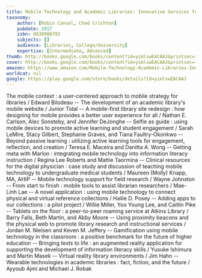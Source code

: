 ```yaml
---
title: Mobile Technology and Academic Libraries: Innovative Services for Research and Learning
taxonomy:
	author: [Robin Canuel, Chad Crichton]
	pubdate: 2017
	isbn: 0838988792
	subjects: []
	audience: [Libraries, College/University]
	expertise: [Intermediate, Advanced]
thumb: http://books.google.com/books/content?id=yimlswEACAAJ&printsec=frontcover&img=1&zoom=1&imgtk=AFLRE73FqHVg-TQBWHdY2mUn_l3dD5As1f7Cjlz8u9u4Mn7bLq-vxfqJBNHLdnoa83DcB1Y_UV3dMjHBM3I3-svA2VUsrOQVhkatxwu2b5ZMLa8ON-X9oP4QRG3RxvgUhqRvbjWUFjG8&source=gbs_api
cover: http://books.google.com/books/content?id=yimlswEACAAJ&printsec=frontcover&img=1&zoom=1&imgtk=AFLRE73FqHVg-TQBWHdY2mUn_l3dD5As1f7Cjlz8u9u4Mn7bLq-vxfqJBNHLdnoa83DcB1Y_UV3dMjHBM3I3-svA2VUsrOQVhkatxwu2b5ZMLa8ON-X9oP4QRG3RxvgUhqRvbjWUFjG8&source=gbs_api
amazon: https://www.amazon.com/Mobile-Technology-Academic-Libraries-Innovative/dp/0838988792/ref=sr_1_1?ie=UTF8&qid=1543369094&sr=8-1&keywords=mobile+technology+and+academic+libraries
worldcat: nil
google: https://play.google.com/store/books/details?id=yimlswEACAAJ
---
```

The mobile context : a user-centered approach to mobile strategy for libraries / Edward Bilodeau -- The development of an academic library's mobile website / Junior Tidal -- A mobile-first library site redesign : how designing for mobile provides a better user experience for all / Nathan E. Carlson, Alec Sonsteby, and Jennifer DeJonghe -- Selfie as guide : using mobile devices to promote active learning and student engagement / Sarah LeMire, Stacy Gilbert, Stephanie Graves, and Tiana Faultry-Okonkwo -- Beyond passive learning : utilizing active learning tools for engagement, reflection, and creation / Teresa E. Maceira and Danitta A. Wong -- Getting meta with Marlon : integrating mobile technology into information literacy instruction / Regina Lee Roberts and Mattie Taormina -- Clinical resources for the digital physician : case study and discussion of teaching mobile technology to undergraduate medical students / Maureen (Molly) Knapp, MA, AHIP -- Mobile technology support for field research / Wayne Johnston -- From start to finish : mobile tools to assist librarian researchers / Mae-Linh Lae -- A novel application : using mobile technology to connect physical and virtual reference collections / Hailie D. Posey -- Adding apps to our collections : a pilot project / Willie Miller, Yoo Young Lee, and Caitlin Pike -- Tablets on the floor : a peer-to-peer roaming service at Atkins Library / Barry Falls, Beth Martin, and Abby Moore -- Using proximity beacons and the physical web to promote library research and instructional services / Jordan M. Nielsen and Keven M. Jeffery -- Gamification using mobile technology in the classroom : a positive benchmark for the future of higher education -- Bringing texts to life : an augmented reality application for supporting the development of information literacy skills / Yusuke Ishimura and Martin Masek -- Virtual reality library environments / Jim Hahn -- Wearable technologies in academic libraries : fact, fiction, and the future / Ayyoub Ajmi and Michael J. Robak